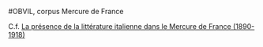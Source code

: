#OBVIL, corpus Mercure de France

C.f. [La présence de la littérature italienne dans le Mercure de France (1890-1918)](http://obvil.paris-sorbonne.fr/projets/la-presence-de-la-litterature-italienne-dans-le-mercure-de-france-1890-1918)

